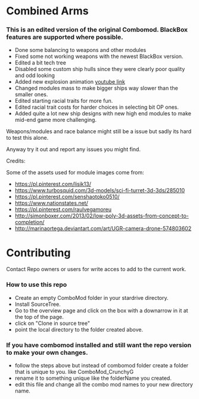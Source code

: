 # Combined Arms
### This is an edited version of the original Combomod. BlackBox features are supported where possible.

- Done some balancing to weapons and other modules
- Fixed some not working weapons with the newest BlackBox version.
- Edited a bit tech tree
- Disabled some custom ship hulls since they were clearly poor quality and odd looking
- Added new explosion animation [youtube link](https://www.youtube.com/watch?v=IILg5Xqe6b4)
- Changed modules mass to make bigger ships way slower than the smaller ones.
- Edited starting racial traits for more fun.
- Edited racial trait costs for harder choices in selecting bit OP ones.
- Added quite a lot new ship designs with new high end modules to make mid-end game more challenging.

Weapons/modules and race balance might still be a issue but sadly its hard to test this alone.

Anyway try it out and report any issues you might find.



Credits:

Some of the assets used for module images come from:

* https://pl.pinterest.com/lisik13/
* https://www.turbosquid.com/3d-models/sci-fi-turret-3d-3ds/285010
* https://pl.pinterest.com/senshaotoko0510/
* https://www.nationstates.net/
* https://pl.pinterest.com/raulvegamoreu
* http://simonboxer.com/2013/02/low-poly-3d-assets-from-concept-to-completion/
* http://marinaortega.deviantart.com/art/UGR-camera-drone-574803602


# Contributing
Contact Repo owners or users for write acces to add to the current work.  

### How to use this repo
* Create an empty ComboMod folder in your stardrive directory.
* Install SourceTree.
* Go to the overview page and click on the box with a downarrow in it at the top of the page.
* click on "Clone in source tree"
* point the local directory to the folder created above.

### If you have combomod installed and still want the repo version to make your own changes.
* follow the steps above but instead of combomod folder create a folder that is unique to you. like ComboMod_CrunchyG
* rename it to something unique like the folderName you created.
* edit this file and change all the combo mod names to your new directory name.
